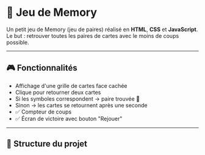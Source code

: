 # 🧠 Jeu de Memory

Un petit jeu de Memory (jeu de paires) réalisé en **HTML**, **CSS** et **JavaScript**.  
Le but : retrouver toutes les paires de cartes avec le moins de coups possible.

---

## 🎮 Fonctionnalités

- Affichage d'une grille de cartes face cachée
- Clique pour retourner deux cartes
- Si les symboles correspondent → paire trouvée 🎉
- Sinon → les cartes se retournent après une seconde
- ✅ Compteur de coups
- ✅ Écran de victoire avec bouton "Rejouer"

---

## 📁 Structure du projet

